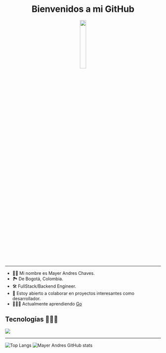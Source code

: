 <h1 align="center">Bienvenidos a mi GitHub</h1>
<div align="center" >
    <img  width="20%" src="https://media.tenor.com/hD56X-Q5AzMAAAAi/gopher-shaking.gif">
</div>
<div align="center">
</div>

-----------------------------

- 🧑🏽 Mi nombre es Mayer Andres Chaves.
- 🏞️ De Bogotá, Colombia.
- 🛠️ FullStack/Backend Engineer.
- 🌱 Estoy abierto a colaborar en proyectos interesantes como desarrollador.
- 👨🏽‍🏫 Actualmente aprendiendo <a href="https://go.dev/" target="_blank">Go</a>
  

## Tecnologías 👨🏽‍💻
<p align="left">
  <a href="https://skillicons.dev">
    <img src="https://skillicons.dev/icons?i=html,css,tailwind,git,javascript,ts,astro,svelte,angular,nodejs,express,nest,docker,mongodb,postgres" />
  </a>
</p>

-----------------------------

![Top Langs](https://github-readme-stats.vercel.app/api/top-langs/?username=Mayer-04&theme=react&layout=compact)
![Mayer Andres GitHub stats](https://github-readme-stats.vercel.app/api?username=Mayer-04&show_icons=true&theme=react)
